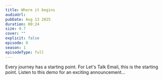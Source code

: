 ```yaml
---
title: Where it begins
audioUrl: 
pubDate: Aug 13 2025
duration: 00:24
size: 0.7
cover: ""
explicit: false
episode: 0
season: 1
episodeType: full
---
```

Every journey has a starting point. For Let's Talk Email, this is the starting point. Listen to this demo for an exciting announcement...